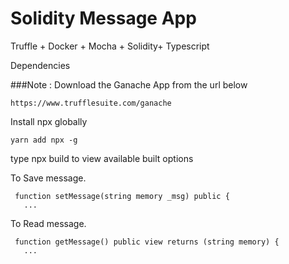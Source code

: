 # Solidity Message App

Truffle + Docker + Mocha + Solidity+ Typescript

Dependencies

###Note : Download the Ganache App from the url below

```
https://www.trufflesuite.com/ganache
```

Install npx globally

```
yarn add npx -g
```

type npx build to view available built options

To Save message.

```
 function setMessage(string memory _msg) public {
   ...
```

To Read message.

```
 function getMessage() public view returns (string memory) {
   ...
```
